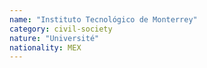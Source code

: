 ```yaml
---
name: "Instituto Tecnológico de Monterrey"
category: civil-society
nature: "Université"
nationality: MEX
---
```

    